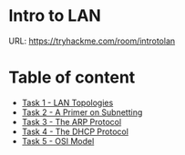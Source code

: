# Intro to LAN

URL: https://tryhackme.com/room/introtolan

# Table of content

- [Task 1 - LAN Topologies](https://github.com/ShubhamJagtap2000/TryHackMe-THM/tree/main/02%20-%20Network%20Fundamentals/02%20-%20Intro%20to%20LAN/Task%20%2001)
- [Task 2 - A Primer on Subnetting](https://github.com/ShubhamJagtap2000/TryHackMe-THM/tree/main/02%20-%20Network%20Fundamentals/02%20-%20Intro%20to%20LAN/Task%20%2002)
- [Task 3 - The ARP Protocol]()
- [Task 4 - The DHCP Protocol]()
- [Task 5 - OSI  Model]()
